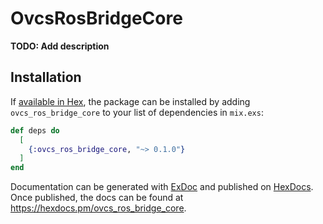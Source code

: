 # OvcsRosBridgeCore

**TODO: Add description**

## Installation

If [available in Hex](https://hex.pm/docs/publish), the package can be installed
by adding `ovcs_ros_bridge_core` to your list of dependencies in `mix.exs`:

```elixir
def deps do
  [
    {:ovcs_ros_bridge_core, "~> 0.1.0"}
  ]
end
```

Documentation can be generated with [ExDoc](https://github.com/elixir-lang/ex_doc)
and published on [HexDocs](https://hexdocs.pm). Once published, the docs can
be found at <https://hexdocs.pm/ovcs_ros_bridge_core>.

